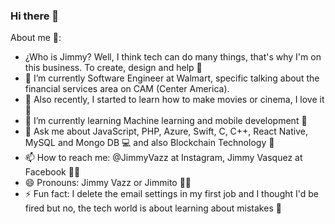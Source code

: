 ### Hi there 👋


<!-- **JimmyVazz/JimmyVazz** is a ✨ _special_ ✨ repository because its `README.md` (this file) appears on your GitHub profile. -->

About me 🤠:
- ¿Who is Jimmy? Well, I think tech can do many things, that's why I'm on this business. To create, design and help 🧩
- 🔭 I’m currently Software Engineer at Walmart, specific talking about the financial services area on CAM (Center America).
- 🔭 Also recently, I started to learn how to make movies or cinema, I love it 🎥
- 🌱 I’m currently learning Machine learning and mobile development 📱
- 💬 Ask me about JavaScript, PHP, Azure, Swift, C, C++, React Native, MySQL and Mongo DB 💻 and also Blockchain Technology 🦾
- 📫 How to reach me: @JimmyVazz at Instagram, Jimmy Vasquez at Facebook 👨‍💻
- 😄 Pronouns: Jimmy Vazz or Jimmito 🧑‍🎤
- ⚡ Fun fact: I delete the email settings in my first job and I thought I'd be fired but no, the tech world is about learning about mistakes 🚶
